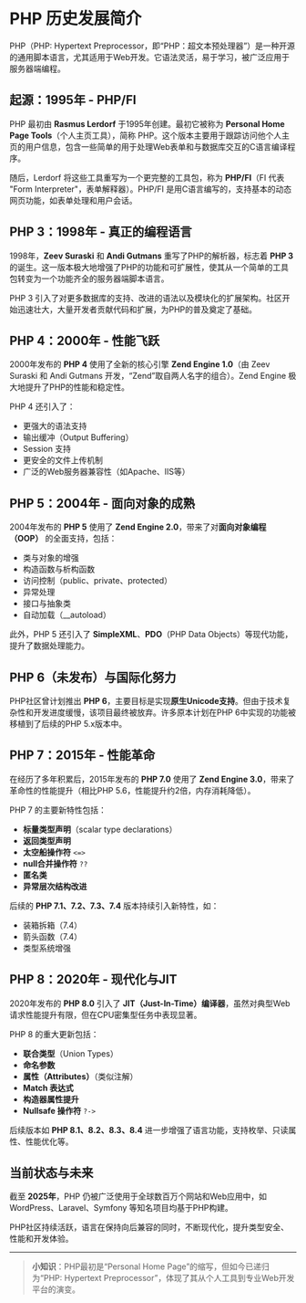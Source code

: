# PHP 历史发展简介

PHP（PHP: Hypertext Preprocessor，即“PHP：超文本预处理器”）是一种开源的通用脚本语言，尤其适用于Web开发。它语法灵活，易于学习，被广泛应用于服务器端编程。

## 起源：1995年 - PHP/FI

PHP 最初由 **Rasmus Lerdorf** 于1995年创建。最初它被称为 **Personal Home Page Tools**（个人主页工具），简称 PHP。这个版本主要用于跟踪访问他个人主页的用户信息，包含一些简单的用于处理Web表单和与数据库交互的C语言编译程序。

随后，Lerdorf 将这些工具重写为一个更完整的工具包，称为 **PHP/FI**（FI 代表 "Form Interpreter"，表单解释器）。PHP/FI 是用C语言编写的，支持基本的动态网页功能，如表单处理和用户会话。

## PHP 3：1998年 - 真正的编程语言

1998年，**Zeev Suraski** 和 **Andi Gutmans** 重写了PHP的解析器，标志着 **PHP 3** 的诞生。这一版本极大地增强了PHP的功能和可扩展性，使其从一个简单的工具包转变为一个功能齐全的服务器端脚本语言。

PHP 3 引入了对更多数据库的支持、改进的语法以及模块化的扩展架构。社区开始迅速壮大，大量开发者贡献代码和扩展，为PHP的普及奠定了基础。

## PHP 4：2000年 - 性能飞跃

2000年发布的 **PHP 4** 使用了全新的核心引擎 **Zend Engine 1.0**（由 Zeev Suraski 和 Andi Gutmans 开发，“Zend”取自两人名字的组合）。Zend Engine 极大地提升了PHP的性能和稳定性。

PHP 4 还引入了：
- 更强大的语法支持
- 输出缓冲（Output Buffering）
- Session 支持
- 更安全的文件上传机制
- 广泛的Web服务器兼容性（如Apache、IIS等）

## PHP 5：2004年 - 面向对象的成熟

2004年发布的 **PHP 5** 使用了 **Zend Engine 2.0**，带来了对**面向对象编程（OOP）** 的全面支持，包括：
- 类与对象的增强
- 构造函数与析构函数
- 访问控制（public、private、protected）
- 异常处理
- 接口与抽象类
- 自动加载（__autoload）

此外，PHP 5 还引入了 **SimpleXML**、**PDO**（PHP Data Objects）等现代功能，提升了数据处理能力。

## PHP 6（未发布）与国际化努力

PHP社区曾计划推出 **PHP 6**，主要目标是实现**原生Unicode支持**。但由于技术复杂性和开发进度缓慢，该项目最终被放弃。许多原本计划在PHP 6中实现的功能被移植到了后续的PHP 5.x版本中。

## PHP 7：2015年 - 性能革命

在经历了多年积累后，2015年发布的 **PHP 7.0** 使用了 **Zend Engine 3.0**，带来了革命性的性能提升（相比PHP 5.6，性能提升约2倍，内存消耗降低）。

PHP 7 的主要新特性包括：
- **标量类型声明**（scalar type declarations）
- **返回类型声明**
- **太空船操作符** `<=>`
- **null合并操作符** `??`
- **匿名类**
- **异常层次结构改进**

后续的 **PHP 7.1、7.2、7.3、7.4** 版本持续引入新特性，如：
- 装箱拆箱（7.4）
- 箭头函数（7.4）
- 类型系统增强

## PHP 8：2020年 - 现代化与JIT

2020年发布的 **PHP 8.0** 引入了 **JIT（Just-In-Time）编译器**，虽然对典型Web请求性能提升有限，但在CPU密集型任务中表现显著。

PHP 8 的重大更新包括：
- **联合类型**（Union Types）
- **命名参数**
- **属性（Attributes）**（类似注解）
- **Match 表达式**
- **构造器属性提升**
- **Nullsafe 操作符** `?->`

后续版本如 **PHP 8.1、8.2、8.3、8.4** 进一步增强了语言功能，支持枚举、只读属性、性能优化等。

## 当前状态与未来

截至 **2025年**，PHP 仍被广泛使用于全球数百万个网站和Web应用中，如 WordPress、Laravel、Symfony 等知名项目均基于PHP构建。

PHP社区持续活跃，语言在保持向后兼容的同时，不断现代化，提升类型安全、性能和开发体验。

---

> **小知识**：PHP最初是“Personal Home Page”的缩写，但如今已递归为“PHP: Hypertext Preprocessor”，体现了其从个人工具到专业Web开发平台的演变。